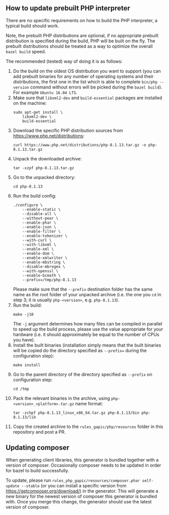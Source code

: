 ## How to update prebuilt PHP interpreter

There are no specific requirements on how to build the PHP interpreter, a typical build should work.

Note, the prebuilt PHP distributions are optional, if no appropriate prebuilt distribution is specified during the build, PHP will be built on the fly. The prebuilt distributions should be treated as a way to optimize the overall `bazel build` speed.

The recommended (tested) way of doing it is as follows:

1. Do the build on the oldest OS distribution you want to support (you can add prebuilt binaries for any number of operating systems and their distributions, the first one in the list which is able to complete `bin/php --version` command without errors will be picked during the `bazel build`). For example `Ubuntu 16.04 LTS`.
2. Make sure that `libxml2-dev` and `build-essential` packages are installed on the machine:
    ```
    sudo apt-get install \
        libxml2-dev \
        build-essential
   ```
3. Download the specific PHP distribution sources from https://www.php.net/distributions:
    ```
    curl https://www.php.net/distributions/php-8.1.13.tar.gz -o php-8.1.13.tar.gz
    ```
4. Unpack the downloaded archive:
    ```
    tar -xzpf php-8.1.13.tar.gz
    ```
5. Go to the unpacked directory:
    ```
    cd php-8.1.13
    ```
6. Run the build config:
    ```
    ./configure \
        --enable-static \
        --disable-all \
        --without-pear \
        --enable-phar \
        --enable-json \
        --enable-filter \
        --enable-tokenizer \
        --with-curl \
        --with-libxml \
        --enable-xml \
        --enable-dom \
        --enable-xmlwriter \
        --enable-mbstring \
        --disable-mbregex \
        --with-openssl \
        --enable-bcmath \
        --prefix=/tmp/php-8.1.13
    ```
    Please make sure that the `--prefix` destination folder has the same name as the root folder of your unpacked archive (i.e. the one you `cd` in step 3; it is usually `php-<version>`, e.g. `php-8.1.13`).
7. Run the build:
    ```
    make -j10
    ```
    The `-j` argument determines how many files can be compiled in parallel to speed up the build process, please use the value appropriate for your hardware (i.e. it should approximately be equal to the number of CPUs you have).
8. Install the built binaries (installation simply means that the built binaries will be copied do the directory specified as `--prefix=` during the configuration step):
    ```
    make install
    ```
9. Go to the parent directory of the directory specified as `--prefix` on configuration step:
    ```
    cd /tmp
    ```
10. Pack the relevant binaries in the archive, using `php-<version>_<platform>.tar.gz` name format:
    ```
    tar -zchpf php-8.1.13_linux_x86_64.tar.gz php-8.1.13/bin php-8.1.13/lib
    ```
11. Copy the created archive to the `rules_gapic/php/resources` folder in this repository and post a PR.

## Updating composer

When generating client libraries, this generator is bundled together with a version of composer. Occasionally composer needs to be updated in order for bazel to build successfully.

To update, please run `rules_php_gapic/resources/composer.phar self-update --stable` (or you can install a specific version from https://getcomposer.org/download/) in the generator. This will generate a new binary for the newest version of composer this generator is bundled with. Once you merge this change, the generator should use the latest version of composer.